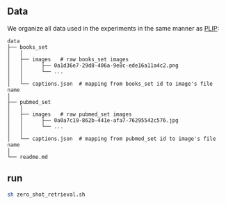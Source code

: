 ## Data
We organize all data used in the experiments in the same manner as [PLIP](https://github.com/PathologyFoundation/plip):

```
data
├── books_set
│   │
│   ├── images   # raw books_set images
│   │      ├── 0a1d36e7-29d8-406a-9e8c-ede16a11a4c2.png
│   │      └── ...
│   │
│   └── captions.json  # mapping from books_set id to image's file name
│   
├── pubmed_set
│   │
│   ├── images   # raw pubmed_set images
│   │      ├── 0a0a7c19-862b-441e-afa7-76295542c576.jpg
│   │      └── ...
│   │
│   └── captions.json  # mapping from pubmed_set id to image's file name
│
└── readme.md
```

## run
```bash
sh zero_shot_retrieval.sh
```
